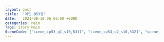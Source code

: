```yaml
---
layout: post
title:  "메인_053장"
date:   2021-08-10 06:00:00 +0000
categories: Main
Tags: Story Main
SceneCode: ["scene_cp53_q1_s10,5311", "scene_cp53_q2_s10,5321", "scene_cp53_q2_s20,5322", "scene_cp53_q3_s10,5331", "scene_cp53_q4_s10,5341", "scene_cp53_q4_s20,5342", "scene_cp53_q4_s30,5343"]
---
```


